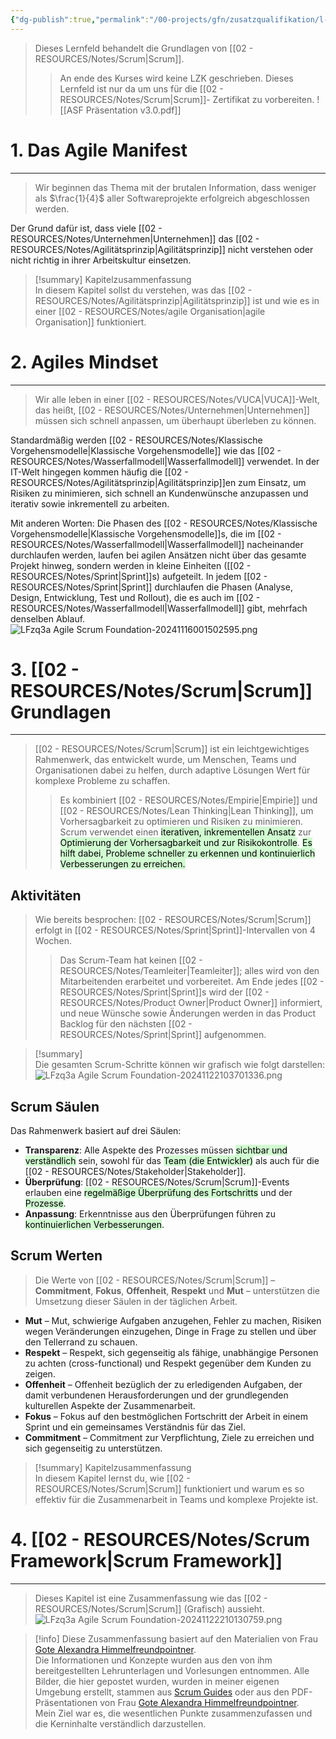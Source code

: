 ```yaml
---
{"dg-publish":true,"permalink":"/00-projects/gfn/zusatzqualifikation/l-fzq3a-agile-scrum-foundation/","tags":["GFN/LFzq3a"],"noteIcon":"","updated":"2024-11-23T16:11:56.649+01:00"}
---
```


>Dieses Lernfeld behandelt die Grundlagen von [[02 - RESOURCES/Notes/Scrum\|Scrum]].
>> An ende des Kurses wird keine LZK geschrieben. Dieses Lernfeld ist nur da um uns für die [[02 - RESOURCES/Notes/Scrum\|Scrum]]- Zertifikat zu vorbereiten.
![[ASF Präsentation v3.0.pdf]]

# 1. Das Agile Manifest
___
>Wir beginnen das Thema mit der brutalen Information, dass weniger als $\frac{1}{4}$ aller Softwareprojekte erfolgreich abgeschlossen werden.

Der Grund dafür ist, dass viele [[02 - RESOURCES/Notes/Unternehmen\|Unternehmen]] das [[02 - RESOURCES/Notes/Agilitätsprinzip\|Agilitätsprinzip]] nicht verstehen oder nicht richtig in ihrer Arbeitskultur einsetzen.

>[!summary] Kapitelzusammenfassung  
>In diesem Kapitel sollst du verstehen, was das [[02 - RESOURCES/Notes/Agilitätsprinzip\|Agilitätsprinzip]] ist und wie es in einer [[02 - RESOURCES/Notes/agile Organisation\|agile Organisation]] funktioniert.


# 2. Agiles Mindset
___
>Wir alle leben in einer [[02 - RESOURCES/Notes/VUCA\|VUCA]]-Welt, das heißt, [[02 - RESOURCES/Notes/Unternehmen\|Unternehmen]] müssen sich schnell anpassen, um überhaupt überleben zu können.  

Standardmäßig werden [[02 - RESOURCES/Notes/Klassische Vorgehensmodelle\|Klassische Vorgehensmodelle]] wie das [[02 - RESOURCES/Notes/Wasserfallmodell\|Wasserfallmodell]] verwendet. In der IT-Welt hingegen kommen häufig die [[02 - RESOURCES/Notes/Agilitätsprinzip\|Agilitätsprinzip]]en zum Einsatz, um Risiken zu minimieren, sich schnell an Kundenwünsche anzupassen und iterativ sowie inkrementell zu arbeiten.  

Mit anderen Worten: Die Phasen des [[02 - RESOURCES/Notes/Klassische Vorgehensmodelle\|Klassische Vorgehensmodelle]]s, die im [[02 - RESOURCES/Notes/Wasserfallmodell\|Wasserfallmodell]] nacheinander durchlaufen werden, laufen bei agilen Ansätzen nicht über das gesamte Projekt hinweg, sondern werden in kleine Einheiten ([[02 - RESOURCES/Notes/Sprint\|Sprint]]s) aufgeteilt. In jedem [[02 - RESOURCES/Notes/Sprint\|Sprint]] durchlaufen die Phasen (Analyse, Design, Entwicklung, Test und Rollout), die es auch im [[02 - RESOURCES/Notes/Wasserfallmodell\|Wasserfallmodell]] gibt, mehrfach denselben Ablauf.
![LFzq3a Agile Scrum Foundation-20241116001502595.png](/img/user/02%20-%20RESOURCES/Files/LFzq3a%20Agile%20Scrum%20Foundation-20241116001502595.png)
# 3. [[02 - RESOURCES/Notes/Scrum\|Scrum]] Grundlagen
___  
> [[02 - RESOURCES/Notes/Scrum\|Scrum]] ist ein leichtgewichtiges Rahmenwerk, das entwickelt wurde, um Menschen, Teams und Organisationen dabei zu helfen, durch adaptive Lösungen Wert für komplexe Probleme zu schaffen. 
> > Es kombiniert [[02 - RESOURCES/Notes/Empirie\|Empirie]] und [[02 - RESOURCES/Notes/Lean Thinking\|Lean Thinking]], um Vorhersagbarkeit zu optimieren und Risiken zu minimieren.  
> > Scrum verwendet einen <mark style="background: #BBFABBA6;">iterativen, inkrementellen Ansatz</mark> zur <mark style="background: #BBFABBA6;">Optimierung der Vorhersagbarkeit und zur Risikokontrolle</mark>. 
> > <mark style="background: #BBFABBA6;">Es hilft dabei, Probleme schneller zu erkennen und kontinuierlich Verbesserungen zu erreichen.</mark>

## Aktivitäten
> Wie bereits besprochen: [[02 - RESOURCES/Notes/Scrum\|Scrum]] erfolgt in [[02 - RESOURCES/Notes/Sprint\|Sprint]]-Intervallen von 4 Wochen.
> > Das Scrum-Team hat keinen [[02 - RESOURCES/Notes/Teamleiter\|Teamleiter]]; alles wird von den Mitarbeitenden erarbeitet und vorbereitet. Am Ende jedes [[02 - RESOURCES/Notes/Sprint\|Sprint]]s wird der [[02 - RESOURCES/Notes/Product Owner\|Product Owner]] informiert, und neue Wünsche sowie Änderungen werden in das Product Backlog für den nächsten [[02 - RESOURCES/Notes/Sprint\|Sprint]] aufgenommen.

> [!summary]  
> Die gesamten Scrum-Schritte können wir grafisch wie folgt darstellen:
>![LFzq3a Agile Scrum Foundation-20241122103701336.png](/img/user/02%20-%20RESOURCES/Files/LFzq3a%20Agile%20Scrum%20Foundation-20241122103701336.png)
## Scrum Säulen
<style> .container {font-family: sans-serif; text-align: center;} .button-wrapper button {z-index: 1;height: 40px; width: 100px; margin: 10px;padding: 5px;} .excalidraw .App-menu_top .buttonList { display: flex;} .excalidraw-wrapper { height: 800px; margin: 50px; position: relative;} :root[dir="ltr"] .excalidraw .layer-ui__wrapper .zen-mode-transition.App-menu_bottom--transition-left {transform: none;} </style><script src="https://cdn.jsdelivr.net/npm/react@17/umd/react.production.min.js"></script><script src="https://cdn.jsdelivr.net/npm/react-dom@17/umd/react-dom.production.min.js"></script><script type="text/javascript" src="https://cdn.jsdelivr.net/npm/@excalidraw/excalidraw@0/dist/excalidraw.production.min.js"></script><div id="LFzq3a_Agile_Scrum_Foundation_2024-11-22_1100.02.excalidraw.md1"></div><script>(function(){const InitialData={"type":"excalidraw","version":2,"source":"https://github.com/zsviczian/obsidian-excalidraw-plugin/releases/tag/2.6.4","elements":[{"id":"vxMvdiCZWsUsu8TfLScXA","type":"rectangle","x":-302,"y":-336.2109375,"width":714,"height":203,"angle":0,"strokeColor":"#1e1e1e","backgroundColor":"transparent","fillStyle":"solid","strokeWidth":2,"strokeStyle":"solid","roughness":1,"opacity":100,"groupIds":[],"frameId":null,"index":"a0","roundness":{"type":3},"seed":2040910636,"version":70,"versionNonce":1287728428,"isDeleted":false,"boundElements":[{"type":"text","id":"HZC9DCiq"}],"updated":1732269623373,"link":null,"locked":false},{"id":"HZC9DCiq","type":"text","x":3.2679824829101562,"y":-259.0109375,"width":103.46403503417969,"height":48.6,"angle":0,"strokeColor":"#1e1e1e","backgroundColor":"transparent","fillStyle":"solid","strokeWidth":2,"strokeStyle":"solid","roughness":1,"opacity":100,"groupIds":[],"frameId":null,"index":"a1","roundness":null,"seed":1510174228,"version":12,"versionNonce":780169260,"isDeleted":false,"boundElements":null,"updated":1732269637144,"link":null,"locked":false,"text":"Scrum","rawText":"Scrum","fontSize":36,"fontFamily":6,"textAlign":"center","verticalAlign":"middle","containerId":"vxMvdiCZWsUsu8TfLScXA","originalText":"Scrum","autoResize":true,"lineHeight":1.35},{"id":"ZIUBpZqh0rb1wj9yjNIk8","type":"rectangle","x":-389,"y":-1.2109375,"width":327,"height":72,"angle":4.71238898038469,"strokeColor":"#1e1e1e","backgroundColor":"transparent","fillStyle":"solid","strokeWidth":2,"strokeStyle":"solid","roughness":1,"opacity":100,"groupIds":[],"frameId":null,"index":"a2","roundness":{"type":3},"seed":875255084,"version":289,"versionNonce":88148628,"isDeleted":false,"boundElements":[{"type":"text","id":"sFQcbQPi"}],"updated":1732270103281,"link":null,"locked":false},{"id":"sFQcbQPi","type":"text","x":-325.11602783203125,"y":10.489062500000003,"width":199.2320556640625,"height":48.6,"angle":4.71238898038469,"strokeColor":"#1e1e1e","backgroundColor":"transparent","fillStyle":"solid","strokeWidth":2,"strokeStyle":"solid","roughness":1,"opacity":100,"groupIds":[],"frameId":null,"index":"a2V","roundness":null,"seed":1676176812,"version":225,"versionNonce":1466603540,"isDeleted":false,"boundElements":null,"updated":1732270103281,"link":null,"locked":false,"text":"Transparenz","rawText":"Transparenz","fontSize":36,"fontFamily":6,"textAlign":"center","verticalAlign":"middle","containerId":"ZIUBpZqh0rb1wj9yjNIk8","originalText":"Transparenz","autoResize":true,"lineHeight":1.35},{"id":"ndMJUrh08w4Buwu5OmPRh","type":"rectangle","x":-108.99483966545239,"y":1.5265954609149617,"width":327,"height":72,"angle":4.707776466970344,"strokeColor":"#1e1e1e","backgroundColor":"transparent","fillStyle":"solid","strokeWidth":2,"strokeStyle":"solid","roughness":1,"opacity":100,"groupIds":[],"frameId":null,"index":"a3","roundness":{"type":3},"seed":1764354708,"version":355,"versionNonce":1370648340,"isDeleted":false,"boundElements":[{"type":"text","id":"5aysSlh6"}],"updated":1732270121825,"link":null,"locked":false},{"id":"5aysSlh6","type":"text","x":-37.61887073234692,"y":13.22659546091495,"width":184.24806213378906,"height":48.6,"angle":4.707776466970344,"strokeColor":"#1e1e1e","backgroundColor":"transparent","fillStyle":"solid","strokeWidth":2,"strokeStyle":"solid","roughness":1,"opacity":100,"groupIds":[],"frameId":null,"index":"a38","roundness":null,"seed":1267352340,"version":237,"versionNonce":1228631188,"isDeleted":false,"boundElements":null,"updated":1732270121825,"link":null,"locked":false,"text":"Anpassung","rawText":"Anpassung","fontSize":36,"fontFamily":6,"textAlign":"center","verticalAlign":"middle","containerId":"ndMJUrh08w4Buwu5OmPRh","originalText":"Anpassung","autoResize":true,"lineHeight":1.35},{"id":"ytJHEqEnPvkVW3gQS_YG2","type":"rectangle","x":172.9948396654525,"y":2.051529539085152,"width":327,"height":72,"angle":4.707776466970344,"strokeColor":"#1e1e1e","backgroundColor":"transparent","fillStyle":"solid","strokeWidth":2,"strokeStyle":"solid","roughness":1,"opacity":100,"groupIds":[],"frameId":null,"index":"a4","roundness":{"type":3},"seed":620572972,"version":379,"versionNonce":245762452,"isDeleted":false,"boundElements":[{"type":"text","id":"3VIYuPav"}],"updated":1732270117839,"link":null,"locked":false},{"id":"3VIYuPav","type":"text","x":232.07680225090172,"y":13.75152953908514,"width":208.83607482910156,"height":48.6,"angle":4.707776466970344,"strokeColor":"#1e1e1e","backgroundColor":"transparent","fillStyle":"solid","strokeWidth":2,"strokeStyle":"solid","roughness":1,"opacity":100,"groupIds":[],"frameId":null,"index":"a5","roundness":null,"seed":497754284,"version":261,"versionNonce":165132052,"isDeleted":false,"boundElements":null,"updated":1732270117839,"link":null,"locked":false,"text":"Überprüfung","rawText":"Überprüfung","fontSize":36,"fontFamily":6,"textAlign":"center","verticalAlign":"middle","containerId":"ytJHEqEnPvkVW3gQS_YG2","originalText":"Überprüfung","autoResize":true,"lineHeight":1.35},{"id":"iDIPeGZF","type":"text","x":-69.697998046875,"y":35.4890625,"width":9.39599609375,"height":48.6,"angle":0,"strokeColor":"#1e1e1e","backgroundColor":"transparent","fillStyle":"solid","strokeWidth":2,"strokeStyle":"solid","roughness":1,"opacity":100,"groupIds":[],"frameId":null,"index":"a3G","roundness":null,"seed":1615329580,"version":3,"versionNonce":1599865644,"isDeleted":true,"boundElements":null,"updated":1732270067292,"link":null,"locked":false,"text":"","rawText":"","fontSize":36,"fontFamily":6,"textAlign":"center","verticalAlign":"middle","containerId":"ndMJUrh08w4Buwu5OmPRh","originalText":"","autoResize":true,"lineHeight":1.35},{"id":"NltvjTgM","type":"text","x":-69.697998046875,"y":35.4890625,"width":9.39599609375,"height":48.6,"angle":0,"strokeColor":"#1e1e1e","backgroundColor":"transparent","fillStyle":"solid","strokeWidth":2,"strokeStyle":"solid","roughness":1,"opacity":100,"groupIds":[],"frameId":null,"index":"a3V","roundness":null,"seed":899899308,"version":3,"versionNonce":2056268204,"isDeleted":true,"boundElements":null,"updated":1732270060957,"link":null,"locked":false,"text":"","rawText":"","fontSize":36,"fontFamily":6,"textAlign":"center","verticalAlign":"middle","containerId":"ndMJUrh08w4Buwu5OmPRh","originalText":"","autoResize":true,"lineHeight":1.35}],"appState":{"theme":"dark","viewBackgroundColor":"#ffffff","currentItemStrokeColor":"#1e1e1e","currentItemBackgroundColor":"transparent","currentItemFillStyle":"solid","currentItemStrokeWidth":2,"currentItemStrokeStyle":"solid","currentItemRoughness":1,"currentItemOpacity":100,"currentItemFontFamily":6,"currentItemFontSize":36,"currentItemTextAlign":"left","currentItemStartArrowhead":null,"currentItemEndArrowhead":"arrow","currentItemArrowType":"round","scrollX":604.5,"scrollY":453.7890625,"zoom":{"value":1},"currentItemRoundness":"round","gridSize":20,"gridStep":5,"gridModeEnabled":false,"gridColor":{"Bold":"rgba(217, 217, 217, 0.5)","Regular":"rgba(230, 230, 230, 0.5)"},"currentStrokeOptions":null,"frameRendering":{"enabled":true,"clip":true,"name":true,"outline":true},"objectsSnapModeEnabled":false,"activeTool":{"type":"selection","customType":null,"locked":false,"lastActiveTool":null}},"files":{}};InitialData.scrollToContent=true;App=()=>{const e=React.useRef(null),t=React.useRef(null),[n,i]=React.useState({width:void 0,height:void 0});return React.useEffect(()=>{i({width:t.current.getBoundingClientRect().width,height:t.current.getBoundingClientRect().height});const e=()=>{i({width:t.current.getBoundingClientRect().width,height:t.current.getBoundingClientRect().height})};return window.addEventListener("resize",e),()=>window.removeEventListener("resize",e)},[t]),React.createElement(React.Fragment,null,React.createElement("div",{className:"excalidraw-wrapper",ref:t},React.createElement(ExcalidrawLib.Excalidraw,{ref:e,width:n.width,height:n.height,initialData:InitialData,viewModeEnabled:!0,zenModeEnabled:!0,gridModeEnabled:!1})))},excalidrawWrapper=document.getElementById("LFzq3a_Agile_Scrum_Foundation_2024-11-22_1100.02.excalidraw.md1");ReactDOM.render(React.createElement(App),excalidrawWrapper);})();</script>Das Rahmenwerk basiert auf drei Säulen:  
- **Transparenz**: Alle Aspekte des Prozesses müssen <mark style="background: #BBFABBA6;">sichtbar und verständlich</mark> sein, sowohl für das <mark style="background: #BBFABBA6;">Team (die Entwickler)</mark> als auch für die [[02 - RESOURCES/Notes/Stakeholder\|Stakeholder]].  
- **Überprüfung**: [[02 - RESOURCES/Notes/Scrum\|Scrum]]-Events erlauben eine <mark style="background: #BBFABBA6;">regelmäßige Überprüfung des Fortschritts</mark> und der <mark style="background: #BBFABBA6;">Prozesse</mark>.  
- **Anpassung**: Erkenntnisse aus den Überprüfungen führen zu<mark style="background: #BBFABBA6;"> kontinuierlichen Verbesserungen</mark>.  

## Scrum Werten
>Die Werte von [[02 - RESOURCES/Notes/Scrum\|Scrum]] – **Commitment**, **Fokus**, **Offenheit**, **Respekt** und **Mut** – unterstützen die Umsetzung dieser Säulen in der täglichen Arbeit. 

- **Mut** – Mut, schwierige Aufgaben anzugehen, Fehler zu machen, Risiken wegen Veränderungen einzugehen, Dinge in Frage zu stellen und über den Tellerrand zu schauen.
- **Respekt** – Respekt, sich gegenseitig als fähige, unabhängige Personen zu achten (cross-functional) und Respekt gegenüber dem Kunden zu zeigen.
- **Offenheit** – Offenheit bezüglich der zu erledigenden Aufgaben, der damit verbundenen Herausforderungen und der grundlegenden kulturellen Aspekte der Zusammenarbeit.
- **Fokus** – Fokus auf den bestmöglichen Fortschritt der Arbeit in einem Sprint und ein gemeinsames Verständnis für das Ziel.
- **Commitment** – Commitment zur Verpflichtung, Ziele zu erreichen und sich gegenseitig zu unterstützen. 

>[!summary] Kapitelzusammenfassung  
>In diesem Kapitel lernst du, wie [[02 - RESOURCES/Notes/Scrum\|Scrum]] funktioniert und warum es so effektiv für die Zusammenarbeit in Teams und komplexe Projekte ist.

# 4. [[02 - RESOURCES/Notes/Scrum Framework\|Scrum Framework]]
___
>Dieses Kapitel ist eine Zusammenfassung wie das [[02 - RESOURCES/Notes/Scrum\|Scrum]] (Grafisch) aussieht.
![LFzq3a Agile Scrum Foundation-20241122210130759.png](/img/user/02%20-%20RESOURCES/Files/LFzq3a%20Agile%20Scrum%20Foundation-20241122210130759.png)

>[!info] 
>Diese Zusammenfassung basiert auf den Materialien von Frau [Gote Alexandra Himmelfreundpointner](https://www.credly.com/users/gote-alexandra-himmelfreundpointner).  
>Die Informationen und Konzepte wurden aus den von ihm bereitgestellten Lehrunterlagen und Vorlesungen entnommen. 
>Alle Bilder, die hier gepostet wurden, wurden in meiner eigenen Umgebung erstellt, stammen aus [Scrum Guides](https://scrumguides.org/) oder aus den PDF-Präsentationen von Frau [Gote Alexandra Himmelfreundpointner](https://www.credly.com/users/gote-alexandra-himmelfreundpointner).  
>Mein Ziel war es, die wesentlichen Punkte zusammenzufassen und die Kerninhalte verständlich darzustellen.